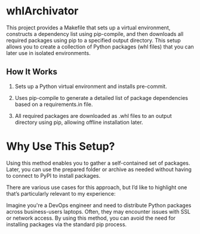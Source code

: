 # whlArchivator

This project provides a Makefile that sets up a virtual environment, constructs a dependency list using pip-compile, 
and then downloads all required packages using pip to a specified output directory. 
This setup allows you to create a collection of Python packages (whl files) that you can later use in isolated environments.

## How It Works

1) Sets up a Python virtual environment and installs pre-commit.

2) Uses pip-compile to generate a detailed list of package dependencies based on a requirements.in file.

3) All required packages are downloaded as .whl files to an output directory using pip, allowing offline installation later.

# Why Use This Setup?

Using this method enables you to gather a self-contained set of packages. Later, you can use the prepared folder or archive as needed without having to connect to PyPI to install packages.

There are various use cases for this approach, but I’d like to highlight one that’s particularly relevant to my experience:

Imagine you're a DevOps engineer and need to distribute Python packages across business-users laptops. Often, they may encounter issues with SSL or network access. By using this method, you can avoid the need for installing packages via the standard pip process.